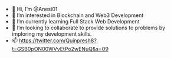 - 👋 Hi, I’m @Anesi01
- 👀 I’m interested in Blockchain and Web3 Development
- 🌱 I’m currently learning Full Stack Web Development
- 💞️ I’m looking to collaborate to provide solutions to problems by imploring my development skills.
- 📫 https://twitter.com/Quinpresh8?t=GSB0pON00WVvEtPo2wENuQ&s=09

<!---
Anesi01/Anesi01 is a ✨ special ✨ repository because its `README.md` (this file) appears on your GitHub profile.
You can click the Preview link to take a look at your changes.
--->
